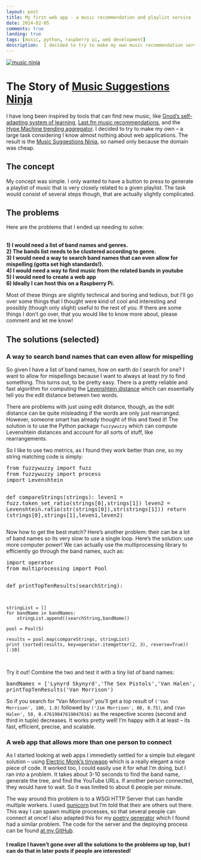 ```yaml
---
layout: post
title: My first web app - a music recommendation and playlist service
date: 2014-02-05
comments: true
landing: true
tags: [music, python, raspberry pi, web development]
description:  I decided to try to make my own music recommendation service – a large task considering I know almost nothing about web applications. 
---
```


<p><a href="http://www.musicsuggestions.ninja"><img src="https://rpiai.files.wordpress.com/2015/04/music-ninja.jpg?w=640&#038;h=295" alt="music ninja"   class="aligncenter size-large wp-image-351" /></a></p>
<h1>The Story of <a href="http://www.musicsuggestions.ninja">Music Suggestions Ninja</a></h1>
<p>I have long been inspired by tools that can find new music, like <a href="http://www.gnoosic.com/">Gnod&#8217;s self-adapting system of learning</a>, <a href="http://www.last.fm">Last.fm music recommendations</a>, and the <a href="http://hypem.com/popular">Hype Machine trending aggregator</a>. I decided to try to make my own &#8211; a large task considering I know almost nothing about web applications. The result is the <a href="http://www.musicsuggestions.ninja">Music Suggestions Ninja</a>, so named only because the domain was cheap.</p>
<h2>The concept</h2>
<p>My concept was simple. I only wanted to have a button to press to generate a playlist of music that is very closely related to a given playlist. The task would consist of several steps though, that are actually slightly complicated.</p>
<h2>The problems</h2>
<p>Here are the problems that I ended up needing to solve:</p>
<p><strong><br />
1) I would need a list of band names and genres.<br />
2) The bands list needs to be clustered according to genre.<br />
3) I would need a way to search band names that can even allow for mispelling (gotta set high standards!).<br />
4) I would need a way to find music from the related bands in youtube<br />
5) I would need to create a web app<br />
6) Ideally I can host this on a Raspberry Pi.<br />
</strong></p>
<p>Most of these things are slightly technical and boring and tedious, but I&#8217;ll go over some things that I thought were kind of cool and interesting and possibly (though only slight) useful to the rest of you. If there are some things I don&#8217;t go over, that you would like to know more about, please comment and let me know!</p>
<h2>The solutions (selected)</h2>
<h3>A way to search band names that can even allow for mispelling</h3>
<p>So given I have a list of band names, how on earth do I search for one? I want to allow for mispellings because I want to always at least <em>try</em> to find something. This turns out, to be pretty easy. There is a pretty reliable and fast algorithm for computing the <a href="https://en.wikipedia.org/wiki/Levenshtein_distance">Levenshtein distance</a> which can essentially tell you the edit distance between two words.</p>
<p>There are problems with just using edit distance, though, as the edit distance can be quite misleading if the words are only just rearranged. However, someone smart has already thought of this and fixed it! The solution is to use the Python package <code>fuzzywuzzy</code> which can compute Levenshtein distances and account for all sorts of stuff, like rearrangements.</p>
<p>So I like to use two metrics, as I found they work better than one, so my string matching code is simply:</p>
<pre class="brush: python; title: ; notranslate" title="">
from fuzzywuzzy import fuzz
from fuzzywuzzy import process
import Levenshtein

def compareStrings(strings):
    leven1 = fuzz.token_set_ratio(strings[0],strings[1])
    leven2 = Levenshtein.ratio(str(strings[0]),str(strings[1]))
    return (strings[0],strings[1],leven1,leven2)
</pre>
<p>Now how to get the best match? Here&#8217;s another problem: their can be a lot of band names so its very slow to use a single loop. Here&#8217;s the solution: use more computer power! We can actually use the multiprocessing library to efficiently go through the band names, such as:</p>
<pre class="brush: python; title: ; notranslate" title="">
import operator
from multiprocessing import Pool

def printTopTenResults(searchString):

    stringList = []
    for bandName in bandNames:
        stringList.append((searchString,bandName))

    pool = Pool(5) 

    results = pool.map(compareStrings, stringList)
    print (sorted(results, key=operator.itemgetter(2, 3), reverse=True))[:10]
</pre>
<p>Try it out! Combine the two and test it with a tiny list of band names:</p>
<pre class="brush: python; title: ; notranslate" title="">
bandNames = [&#039;Lynyrd Skynyrd&#039;,&#039;The Sex Pistols&#039;,&#039;Van Halen&#039;,&#039;Metric&#039;,&#039;Prince&#039;,&#039;Kings of Leon&#039;,&#039;The Beatles&#039;,&#039;The Monkees&#039;,&#039;Van Morrison&#039;,&#039;Jim Morrison&#039;]
printTopTenResults(&#039;Van Morrison&#039;)
</pre>
<p>So if you search for &#8220;Van Morrison&#8221; you&#8217;ll get a top result of <code>('Van Morrison', 100, 1.0)</code> followed by <code>('Jim Morrison', 80, 0.75)</code>, and <code>(Van Halen', 50, 0.47619047619047616)</code> as the respective scores (second and third in tuple) decreases. It works pretty well! I&#8217;m happy with it at least &#8211; its fast, efficient, precise, and scalable.</p>
<h3>A web app that allows more than one person to connect</h3>
<p>As I started looking at web apps I immedietly settled for a simple but elegant solution &#8211; using <a href="http://www.electricmonk.nl/log/2007/11/03/python-web-app-server-in-45-lines/">Electric Monk&#8217;s tinywapp</a> which is a really elegant a nice piece of code. It worked too, I could easily use it for what I&#8217;m doing, but I ran into a problem. It takes about 3-10 seconds to find the band name, generate the tree, and find the YouTube URLs. If another person connected, they would have to wait. So it was limited to about 6 people per minute.</p>
<p>The way around this problem is to a WSGI HTTP Server that can handle multiple workers. I used <a href="http://gunicorn.org/">gunicorn</a> but I&#8217;m told that their are others out there. This way I can spawn multiple processes, so that several people can connect at once! I also adapted this for my <a href="http://www.poetrygenerator.ninja/">poetry generator</a> which I found had a similar problem. The code for the server and the deploying process can be found <a href="http://github.com/schollz/poetry-generator">at my GitHub</a>.</p>
<h4>I realize I haven&#8217;t gone over all the solutions to the problems up top, but I can do that in later posts if people are interested!</h4>
